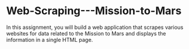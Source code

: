 # Web-Scraping---Mission-to-Mars
In this assignment, you will build a web application that scrapes various websites for data related to the Mission to Mars and displays the information in a single HTML page. 
